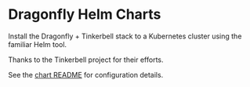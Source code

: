 # Dragonfly Helm Charts

Install the Dragonfly + Tinkerbell stack to a Kubernetes cluster using the familiar Helm tool.

Thanks to the Tinkerbell project for their efforts.

See the [chart README](/tinkerbell/stack/README.md) for configuration details.